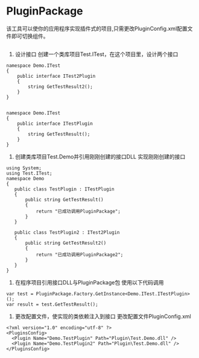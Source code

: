 # PluginPackage
该工具可以使你的应用程序实现插件式的项目,只需更改PluginConfig.xml配置文件即可切换组件。
```
```

1. 设计接口
创建一个类库项目Test.ITest，在这个项目里，设计两个接口
```
namespace Demo.ITest
{
    public interface ITest2Plugin
    {
        string GetTestResult2();
    }
}


namespace Demo.ITest
{
    public interface ITestPlugin
    {
        string GetTestResult();
    }
}
```

1. 创建类库项目Test.Demo并引用刚刚创建的接口DLL
实现刚刚创建的接口
 ```
using System;
using Test.ITest;
namespace Demo
{
    public class TestPlugin : ITestPlugin
    {
        public string GetTestResult()
        {
            return "已成功调用PluginPackage";
        }
    }

    public class TestPlugin2 : ITest2Plugin 
    {
        public string GetTestResult2()
        {
            return "已成功调用PluginPackage2";
        }     
    }
}
 ```

1. 在程序项目引用接口DLL与PluginPackage包
  使用以下代码调用

  ```
var test = PluginPackage.Factory.GetInstance<Demo.ITest.ITestPlugin>();
var result = test.GetTestResult();
  ```

1. 更改配置文件，使实现的类依赖注入到接口
 更改配置文件PluginConfig.xml
```
<?xml version="1.0" encoding="utf-8" ?>
<PluginsConfig>
  <Plugin Name="Demo.TestPlugin" Path="Plugin\Test.Demo.dll" />
  <Plugin Name="Demo.TestPlugin2" Path="Plugin\Test.Demo.dll" />
</PluginsConfig>
```


 

  
